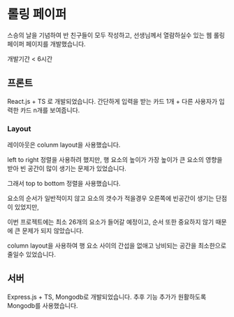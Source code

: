 # 롤링 페이퍼
스승의 날을 기념하여 반 친구들이 모두 작성하고, 선생님께서 열람하실수 있는 웹 롤링페이퍼 페이지를 개발했습니다.

개발기간 < 6시간

## 프론트
React.js + TS 로 개발되었습니다.
간단하게 입력을 받는 카드 1개 + 다른 사용자가 입력한 카드 n개를 보여줍니다.

### Layout
레이아웃은 colunm layout을 사용했습니다.

left to right 정렬을 사용하려 했지만, 행 요소의 높이가 가장 높이가 큰 요소의 영향을 받아 빈 공간이 많이 생기는 문제가 있었습니다.

그래서 top to bottom 정렬을 사용했습니다.

요소의 순서가 일반적이지 않고 요소의 갯수가 적을경우 오른쪽에 빈공간이 생기는 단점이 있었지만,

이번 프로젝트에는 최소 26개의 요소가 들어갈 예정이고, 순서 또한 중요하지 않기 때문에 큰 문제가 되지 않았습니다.

column layout을 사용하여 행 요소 사이의 간섭을 없애고 낭비되는 공간을 최소한으로 줄일수 있었습니다.

## 서버
Express.js + TS, Mongodb로 개발되었습니다.
추후 기능 추가가 원활하도록 Mongodb를 사용했습니다.
